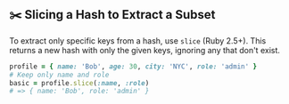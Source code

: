 ## ✂️ Slicing a Hash to Extract a Subset

To extract only specific keys from a hash, use `slice` (Ruby 2.5+). This returns a new hash with only the given keys, ignoring any that don't exist.

```ruby
profile = { name: 'Bob', age: 30, city: 'NYC', role: 'admin' }
# Keep only name and role
basic = profile.slice(:name, :role)
# => { name: 'Bob', role: 'admin' }
```